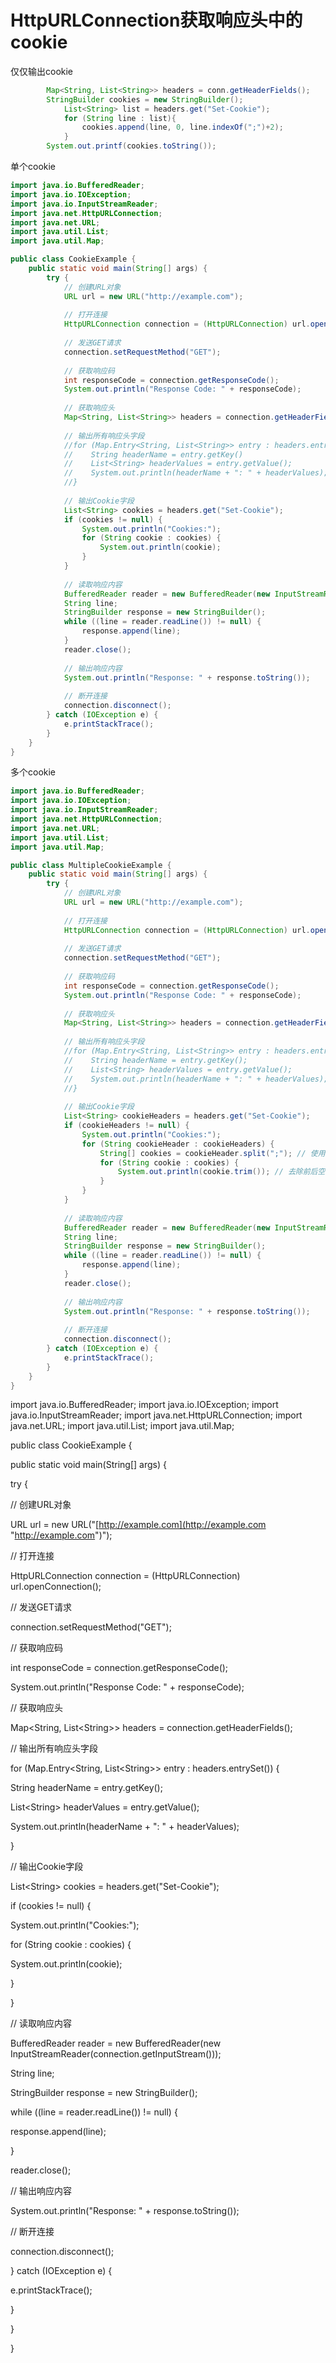 # HttpURLConnection获取响应头中的cookie

仅仅输出cookie

```java
        Map<String, List<String>> headers = conn.getHeaderFields();
        StringBuilder cookies = new StringBuilder();
            List<String> list = headers.get("Set-Cookie");
            for (String line : list){
                cookies.append(line, 0, line.indexOf(";")+2);
            }
        System.out.printf(cookies.toString());
```

单个cookie

```java
import java.io.BufferedReader;
import java.io.IOException;
import java.io.InputStreamReader;
import java.net.HttpURLConnection;
import java.net.URL;
import java.util.List;
import java.util.Map;

public class CookieExample {
    public static void main(String[] args) {
        try {
            // 创建URL对象
            URL url = new URL("http://example.com");
            
            // 打开连接
            HttpURLConnection connection = (HttpURLConnection) url.openConnection();
            
            // 发送GET请求
            connection.setRequestMethod("GET");
            
            // 获取响应码
            int responseCode = connection.getResponseCode();
            System.out.println("Response Code: " + responseCode);
            
            // 获取响应头
            Map<String, List<String>> headers = connection.getHeaderFields();
            
            // 输出所有响应头字段
            //for (Map.Entry<String, List<String>> entry : headers.entrySet()) {
            //    String headerName = entry.getKey()
            //    List<String> headerValues = entry.getValue();
            //    System.out.println(headerName + ": " + headerValues);
            //}
            
            // 输出Cookie字段
            List<String> cookies = headers.get("Set-Cookie");
            if (cookies != null) {
                System.out.println("Cookies:");
                for (String cookie : cookies) {
                    System.out.println(cookie);
                }
            }
            
            // 读取响应内容
            BufferedReader reader = new BufferedReader(new InputStreamReader(connection.getInputStream()));
            String line;
            StringBuilder response = new StringBuilder();
            while ((line = reader.readLine()) != null) {
                response.append(line);
            }
            reader.close();
            
            // 输出响应内容
            System.out.println("Response: " + response.toString());
            
            // 断开连接
            connection.disconnect();
        } catch (IOException e) {
            e.printStackTrace();
        }
    }
}
```

多个cookie

```java
import java.io.BufferedReader;
import java.io.IOException;
import java.io.InputStreamReader;
import java.net.HttpURLConnection;
import java.net.URL;
import java.util.List;
import java.util.Map;

public class MultipleCookieExample {
    public static void main(String[] args) {
        try {
            // 创建URL对象
            URL url = new URL("http://example.com");
            
            // 打开连接
            HttpURLConnection connection = (HttpURLConnection) url.openConnection();
            
            // 发送GET请求
            connection.setRequestMethod("GET");
            
            // 获取响应码
            int responseCode = connection.getResponseCode();
            System.out.println("Response Code: " + responseCode);
            
            // 获取响应头
            Map<String, List<String>> headers = connection.getHeaderFields();
            
            // 输出所有响应头字段
            //for (Map.Entry<String, List<String>> entry : headers.entrySet()) {
            //    String headerName = entry.getKey();
            //    List<String> headerValues = entry.getValue();
            //    System.out.println(headerName + ": " + headerValues);
            //}
            
            // 输出Cookie字段
            List<String> cookieHeaders = headers.get("Set-Cookie");
            if (cookieHeaders != null) {
                System.out.println("Cookies:");
                for (String cookieHeader : cookieHeaders) {
                    String[] cookies = cookieHeader.split(";"); // 使用分号进行拆分
                    for (String cookie : cookies) {
                        System.out.println(cookie.trim()); // 去除前后空格
                    }
                }
            }
            
            // 读取响应内容
            BufferedReader reader = new BufferedReader(new InputStreamReader(connection.getInputStream()));
            String line;
            StringBuilder response = new StringBuilder();
            while ((line = reader.readLine()) != null) {
                response.append(line);
            }
            reader.close();
            
            // 输出响应内容
            System.out.println("Response: " + response.toString());
            
            // 断开连接
            connection.disconnect();
        } catch (IOException e) {
            e.printStackTrace();
        }
    }
}
```

import java.io.BufferedReader;
import java.io.IOException;
import java.io.InputStreamReader;
import java.net.HttpURLConnection;
import java.net.URL;
import java.util.List;
import java.util.Map;

public class CookieExample {

public static void main(String\[] args) {

try {

// 创建URL对象

URL url = new URL("[http://example.com](http://example.com "http://example.com")");

// 打开连接

HttpURLConnection connection = (HttpURLConnection) url.openConnection();

// 发送GET请求

connection.setRequestMethod("GET");

// 获取响应码

int responseCode = connection.getResponseCode();

System.out.println("Response Code: " + responseCode);

// 获取响应头

Map\<String, List\<String>> headers = connection.getHeaderFields();

// 输出所有响应头字段

for (Map.Entry\<String, List\<String>> entry : headers.entrySet()) {

String headerName = entry.getKey();

List\<String> headerValues = entry.getValue();

System.out.println(headerName + ": " + headerValues);

}

// 输出Cookie字段

List\<String> cookies = headers.get("Set-Cookie");

if (cookies != null) {

System.out.println("Cookies:");

for (String cookie : cookies) {

System.out.println(cookie);

}

}

// 读取响应内容

BufferedReader reader = new BufferedReader(new InputStreamReader(connection.getInputStream()));

String line;

StringBuilder response = new StringBuilder();

while ((line = reader.readLine()) != null) {

response.append(line);

}

reader.close();

// 输出响应内容

System.out.println("Response: " + response.toString());

// 断开连接

connection.disconnect();

} catch (IOException e) {

e.printStackTrace();

}

}

}
